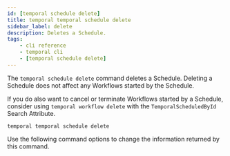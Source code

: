 ```yaml
---
id: [temporal schedule delete]
title: temporal temporal schedule delete
sidebar_label: delete
description: Deletes a Schedule.
tags:
	- cli reference
	- temporal cli
	- [temporal schedule delete]
---
```


The `temporal schedule delete` command deletes a Schedule.
Deleting a Schedule does not affect any Workflows started by the Schedule.

If you do also want to cancel or terminate Workflows started by a Schedule, consider using `temporal
workflow delete` with the `TemporalScheduledById` Search Attribute.

`temporal temporal schedule delete`

Use the following command options to change the information returned by this command.





